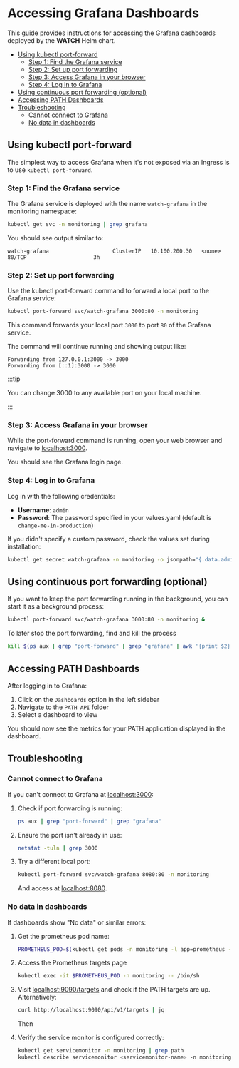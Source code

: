 # Accessing Grafana Dashboards <!-- omit in toc -->

This guide provides instructions for accessing the Grafana dashboards deployed by the **WATCH** Helm chart.

- [Using kubectl port-forward](#using-kubectl-port-forward)
  - [Step 1: Find the Grafana service](#step-1-find-the-grafana-service)
  - [Step 2: Set up port forwarding](#step-2-set-up-port-forwarding)
  - [Step 3: Access Grafana in your browser](#step-3-access-grafana-in-your-browser)
  - [Step 4: Log in to Grafana](#step-4-log-in-to-grafana)
- [Using continuous port forwarding (optional)](#using-continuous-port-forwarding-optional)
- [Accessing PATH Dashboards](#accessing-path-dashboards)
- [Troubleshooting](#troubleshooting)
  - [Cannot connect to Grafana](#cannot-connect-to-grafana)
  - [No data in dashboards](#no-data-in-dashboards)

## Using kubectl port-forward

The simplest way to access Grafana when it's not exposed via an Ingress is to use `kubectl port-forward`.

### Step 1: Find the Grafana service

The Grafana service is deployed with the name `watch-grafana` in the monitoring namespace:

```bash
kubectl get svc -n monitoring | grep grafana
```

You should see output similar to:

```text
watch-grafana                    ClusterIP   10.100.200.30   <none>        80/TCP                     3h
```

### Step 2: Set up port forwarding

Use the kubectl port-forward command to forward a local port to the Grafana service:

```bash
kubectl port-forward svc/watch-grafana 3000:80 -n monitoring
```

This command forwards your local port `3000` to port `80` of the Grafana service.

The command will continue running and showing output like:

```text
Forwarding from 127.0.0.1:3000 -> 3000
Forwarding from [::1]:3000 -> 3000
```

:::tip

You can change 3000 to any available port on your local machine.

:::

### Step 3: Access Grafana in your browser

While the port-forward command is running, open your web browser and navigate to [localhost:3000](http://localhost:3000).

You should see the Grafana login page.

### Step 4: Log in to Grafana

Log in with the following credentials:

- **Username**: `admin`
- **Password**: The password specified in your values.yaml (default is `change-me-in-production`)

If you didn't specify a custom password, check the values set during installation:

```bash
kubectl get secret watch-grafana -n monitoring -o jsonpath="{.data.admin-password}" | base64 --decode ; echo
```

## Using continuous port forwarding (optional)

If you want to keep the port forwarding running in the background, you can start it as a background process:

```bash
kubectl port-forward svc/watch-grafana 3000:80 -n monitoring &
```

To later stop the port forwarding, find and kill the process

```bash
kill $(ps aux | grep "port-forward" | grep "grafana" | awk '{print $2}')
```

## Accessing PATH Dashboards

After logging in to Grafana:

1. Click on the `Dashboards` option in the left sidebar
2. Navigate to the `PATH API` folder
3. Select a dashboard to view

You should now see the metrics for your PATH application displayed in the dashboard.

## Troubleshooting

### Cannot connect to Grafana

If you can't connect to Grafana at [localhost:3000](http://localhost:3000):

1. Check if port forwarding is running:

   ```bash
   ps aux | grep "port-forward" | grep "grafana"
   ```

2. Ensure the port isn't already in use:

   ```bash
   netstat -tuln | grep 3000
   ```

3. Try a different local port:

   ```bash
   kubectl port-forward svc/watch-grafana 8080:80 -n monitoring
   ```

   And access at [localhost:8080](http://localhost:8080).

### No data in dashboards

If dashboards show "No data" or similar errors:

1. Get the prometheus pod name:

   ```bash
   PROMETHEUS_POD=$(kubectl get pods -n monitoring -l app=prometheus -o jsonpath="{.items[0].metadata.name}")
   ```

2. Access the Prometheus targets page

   ```bash
   kubectl exec -it $PROMETHEUS_POD -n monitoring -- /bin/sh

   ```

3. Visit [localhost:9090/targets](http://localhost:9090/targets) and check if the PATH targets are up. Alternatively:

   ```bash
   curl http://localhost:9090/api/v1/targets | jq
   ```

   Then

4. Verify the service monitor is configured correctly:

   ```bash
   kubectl get servicemonitor -n monitoring | grep path
   kubectl describe servicemonitor <servicemonitor-name> -n monitoring
   ```
